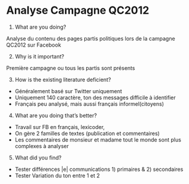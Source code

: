# Analyse Campagne QC2012

1. What are you doing?

Analyse du contenu des pages partis politiques lors de la campagne QC2012 sur Facebook

2. Why is it important?

Première campagne ou tous les partis sont présents

3. How is the existing literature deficient?

- Généralement basé sur Twitter uniquement
- Uniquement 140 caractère, ton des messages difficile à identifier
- Français peu analysé, mais aussi français informel(citoyens)

4. What are you doing that’s better?

- Travail sur FB en français, lexicoder,
- On gère 2 familles de textes (publication et commentaires)
- Les commentaires de monsieur et madame tout le monde sont plus complexes à analyser

5. What did you find?

- Tester différences |e| communications 1) primaires & 2) secondaires
- Tester Variation du ton entre 1 et 2

